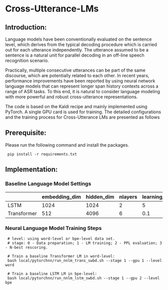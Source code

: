 # Cross-Utterance-LMs

## Introduction:

Language models have been conventionally evaluated on the sentence level, which derives from the typical decoding procedure
which is carried out for each utterance independently. The utterance assumed to be a sentence is a natural unit for parallel decoding in an off-line speech recognition scenario.

Practically, multiple consecutive utterances can be part of the same discourse, which are potentially related to each other. In recent years, performance improvements have been reported by using neural network language models that can represent longer span history contexts across a range of ASR tasks. To this end, it is natural to consider language modeling with more powerful and robust cross-utterance representations.

The code is based on the Kaldi recipe and mainly implemented using PyTorch. A single GPU card is used for training. The detailed configurations and the training process for Cross-Utterance LMs are presented as follows

## Prerequisite:

Please run the following command and install the packages.
```shell
 pip install -r requirements.txt
```

## Implementation:

### Baseline Language Model Settings

|             | embedding_dim | hidden_dim | nlayers | learning_rate   | dropout  |
| ----------- | ------------- | ---------- | ------- | --------------- | -------- |
| LSTM        | 1024          | 1024       | 2       | 5               | 0.2      |
| Transformer | 512           | 4096       | 6       | 0.1             | 0.2      |

### Neural Language Model Training Steps

```shell
 # level: using word-level or bpe-level data set.
 # stage: 0 - Data preparation; 1 - LM training; 2 - PPL evaluation; 3 - N-best rescoring.

 # Train a baseline Transformer LM in word-level:
 bash local/pytorchnn/run_nnlm_trans_swbd.sh --stage 1 --gpu 1 --level word

 # Train a baseline LSTM LM in bpe-level:
 bash local/pytorchnn/run_nnlm_lstm_swbd.sh --stage 1 --gpu 2 --level bpe
```
